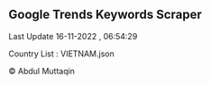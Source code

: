 

## Google Trends Keywords Scraper 
 
Last Update 16-11-2022 , 06:54:29

Country List :
VIETNAM.json



© Abdul Muttaqin 
